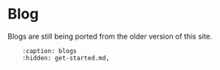 # Blog

Blogs are still being ported from the older version of this site.


```{toctree}
    :caption: blogs
    :hidden: get-started.md,
```
